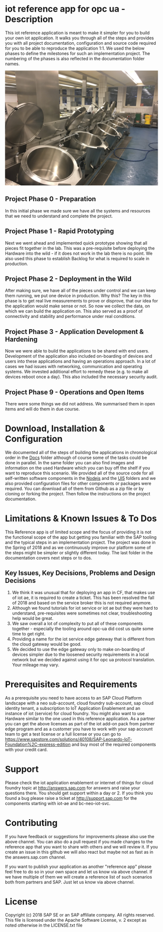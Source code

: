 # iot reference app for opc ua - Description

This iot reference application is meant to make it simpler for you to build your own iot application. It walks you through all of the steps and provides you with all project documentation, configuration and source code required for you to be able to reproduce the application 1:1. We used the below phases to define the milestones for such an implementation project. The numbering of the phases is also reflected in the documentation folder names.

![all hardware pieces](Docs/2-1-DeployDeviceForProductionUse/IMG_1385%202.JPG)

## Project Phase 0 - Preparation

In this initial phase we made sure we have all the systems and resources that we need to understand and complete the project.

## Project Phase 1 - Rapid Prototyping

Next we went ahead and implemented quick prototype showing that all pieces fit together in the lab. This was a pre-requisite before deploying the Hardware into the wild - if it does not work in the lab there is no point. We also used this phase to establish Backlog for what is required to scale in production.

## Project Phase 2 - Deployment in the Wild

After making sure, we have all of the pieces under control and we can keep them running, we put one device in production. Why this? The key in this phase is to get real live measurements to prove or disprove, that our idea for the application would make sense or not. So now we collect the data, on which we can build the application on. This also served as a proof of connectivity and stability and performance under real conditions.

## Project Phase 3 - Application Development & Hardening

Now we were able to build the applications to be shared with end users. Development of the application also included on-boarding of devices and users into these applications and having an operations approach. In a lot of cases we had issues with networking, communication and operating systems. We invested additional effort to remedy these (e.g. to make all devices reboot once a day). This also included the necessary security audit.

## Project Phase 9 - Operations and Open Items

There were some things we did not address. We summarised them in open items and will do them in due course.

# Download, Installation & Configuration

We documented all of the steps of building the applications in chronological order in the [Docs](Docs) folder although of course some of the tasks could be done in parallel. In the same folder you can also find images and information on the used Hardware which you can buy off the shelf if you want to reproduce this scenario. We provided all of the source code for all self-written software components in the [Nodejs](Nodejs) and the [UI5](UI5) folders and we also provided configuration files for other components or packages were required. You can download all of them from Github as a zip file or by cloning or forking the project. Then follow the instructions on the project documentation.

# Limitations & Known Issues & To Dos

This Reference app is of limited scope and the focus of providing it is not the functional scope of the app but getting you familiar with the SAP tooling and the typical steps in an implementation project. The project was done in the Spring of 2018 and as we continuously improve our platform some of the steps might be simpler or slightly different today. The last folder in the documentation covers next steps or to dos.

## Key Issues, Key Decisions, Problems and Design Decisions

1. We think it was unusual that for deploying an app in CF, that makes use of iot ae, it is required to create a ticket. This has been resolved the fall of 2018 and based on the service broker this is not required anymore.
2. Although we found tutorials for iot service or iot ae but they were hard to understand, pre-requisites were sometimes not clear, troubleshooting help would be great.
3. We saw overall a lot of complexity to put all of these components together - especially the tooling around opc-ua did cost us quite some time to get right.
4. Providing a name for the iot service edge gateway that is different from the cloud gateway would be good.
5. We decided to use the edge gateway only to make on-boarding of devices simpler due to the loosened security requirements in a local network but we decided against using it for opc ua protocol translation. Your mileage may vary.

# Prerequisites and Requirements
As a prerequisite you need to have access to an SAP Cloud Platform landscape with a neo sub-account, cloud foundry sub-account, sap cloud identity tenant, a subscription to IoT Application Enablement and an instance of iot (service) for cloud foundry. You might also want to use Hardware similar to the one used in this reference application. As a partner you can get the above licenses as part of the iot add-on pack from partner edge program and as a customer you have to work with your sap account team to get a test license or a full license or you can go to https://www.sapstore.com/solutions/40108/SAP-Leonardo-IoT-Foundation%2C-express-edition and buy most of the required components with your credit card.

# Support

Please check the iot application enablement or internet of things for cloud foundry topic at http://answers.sap.com for answers and raise your questions there. You should get support within a day or 2. If you think you found a bug please raise a ticket at http://support.sap.com for the components starting with iot-ae and bc-neo-iot-svc.

# Contributing

If you have feedback or suggestions for improvements please also use the above channel. You can also do a pull request if you made changes to the reference app that you want to share with others and we will review it. If you create an issue in this github we will also react but maybe not as fast as in the answers.sap.com channel.

If you want to publish your application as another "reference app" please feel free to do so in your own space and let us know via above channel. If we have multiple of them we will create a reference list of such scenarios both from partners and SAP. Just let us know via above channel.

# License
Copyright (c) 2018 SAP SE or an SAP affiliate company. All rights reserved.
This file is licensed under the Apache Software License, v. 2 except as noted otherwise in the LICENSE.txt file
